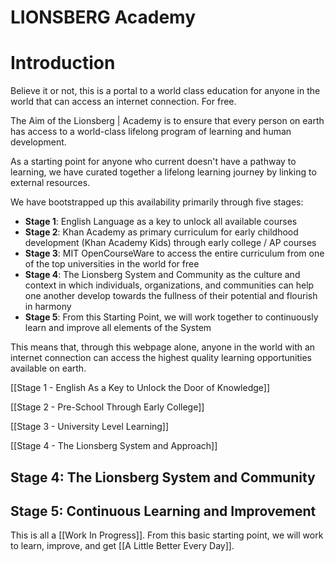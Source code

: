 # LIONSBERG Academy

# Introduction

Believe it or not, this is a portal to a world class education for anyone in the world that can access an internet connection. For free. 

The Aim of the Lionsberg | Academy is to ensure that every person on earth has access to a world-class lifelong program of  learning and human development. 

As a starting point for anyone who current doesn't have a pathway to learning, we have curated together a lifelong learning journey by linking to external resources. 

We have bootstrapped up this availability primarily through five stages: 

- **Stage 1**: English Language as a key to unlock all available courses   
- **Stage 2**: Khan Academy as primary curriculum for early childhood development (Khan Academy Kids) through early college / AP courses   
- **Stage 3**: MIT OpenCourseWare to access the entire curriculum from one of the top universities in the world for free 
- **Stage 4**: The Lionsberg System and Community as the culture and context in which individuals, organizations, and communities can help one another develop towards the fullness of their potential and flourish in harmony  
- **Stage 5**: From this Starting Point, we will work together to continuously learn and improve all elements of the System  

This means that, through this webpage alone, anyone in the world with an internet connection can access the highest quality learning opportunities available on earth. 

[[Stage 1 - English As a Key to Unlock the Door of Knowledge]]

[[Stage 2 - Pre-School Through Early College]] 

[[Stage 3 - University Level Learning]] 

[[Stage 4 - The Lionsberg System and Approach]] 

## Stage 4: The Lionsberg System and Community



## Stage 5: Continuous Learning and Improvement

This is all a [[Work In Progress]]. From this basic starting point, we will work to learn, improve, and get [[A Little Better Every Day]].  